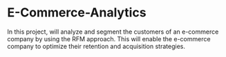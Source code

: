 # E-Commerce-Analytics
In this project,  will analyze and segment the customers of an e-commerce company by using the RFM approach. This will enable the e-commerce company to optimize their retention and acquisition strategies.
